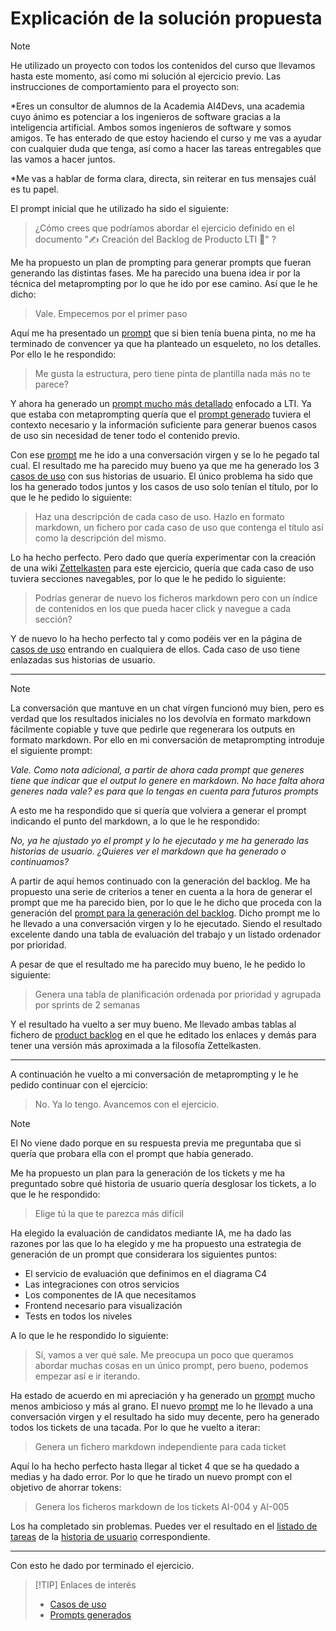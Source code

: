 # Explicación de la solución propuesta

> [!NOTE]
> He utilizado un proyecto con todos los contenidos del curso que llevamos hasta este momento, así como mi solución al ejercicio previo. Las instrucciones de comportamiento para el proyecto son:
>
> *Eres un consultor de alumnos de la Academia AI4Devs, una academia cuyo ánimo es potenciar a los ingenieros de software gracias a la inteligencia artificial. Ambos somos ingenieros de software y somos amigos. Te has enterado de que estoy haciendo el curso y me vas a ayudar con cualquier duda que tenga, así como a hacer las tareas entregables que las vamos a hacer juntos.
>
> *Me vas a hablar de forma clara, directa, sin reiterar en tus mensajes cuál es tu papel.

El prompt inicial que he utilizado ha sido el siguiente:

> ¿Cómo crees que podríamos abordar el ejercicio definido en el documento "✍️ Creación del Backlog de Producto LTI 🔴" ?

Me ha propuesto un plan de prompting para generar prompts que fueran generando las distintas fases. Me ha parecido una buena idea ir por la técnica del metaprompting por lo que he ido por ese camino. Así que le he dicho:

> Vale. Empecemos por el primer paso

Aquí me ha presentado un [prompt](./pr_01.md) que si bien tenía buena pinta, no me ha terminado de convencer ya que ha planteado un esqueleto, no los detalles. Por ello le he respondido:

> Me gusta la estructura, pero tiene pinta de plantilla nada más no te parece?

Y ahora ha generado un [prompt mucho más detallado](./pr_02.md) enfocado a LTI. Ya que estaba con metaprompting quería que el [prompt generado](./pr_02) tuviera el contexto necesario y la información suficiente para generar buenos casos de uso sin necesidad de tener todo el contenido previo.

Con ese [prompt](./pr_02) me he ido a una conversación virgen y se lo he pegado tal cual. El resultado me ha parecido muy bueno ya que me ha generado los 3 [casos de uso](./uc_0.moc.md) con sus historias de usuario. El único problema ha sido que los ha generado todos juntos y los casos de uso solo tenían el título, por lo que le he pedido lo siguiente:

> Haz una descripción de cada caso de uso. Hazlo en formato markdown, un fichero por cada caso de uso que contenga el título así como la descripción del mismo.

Lo ha hecho perfecto. Pero dado que quería experimentar con la creación de una wiki [Zettelkasten](https://zettelkasten.de/overview/) para este ejercicio, quería que cada caso de uso tuviera secciones navegables, por lo que le he pedido lo siguiente:

> Podrías generar de nuevo los ficheros markdown pero con un índice de contenidos en los que pueda hacer click y navegue a cada sección?

Y de nuevo lo ha hecho perfecto tal y como podéis ver en la página de [casos de uso](./uc_0.moc.md) entrando en cualquiera de ellos. Cada caso de uso tiene enlazadas sus historias de usuario.

---
> [!NOTE]
> La conversación que mantuve en un chat vírgen funcionó muy bien, pero es verdad que los resultados iniciales no los devolvía en formato markdown fácilmente copiable y tuve que pedirle que regenerara los outputs en formato markdown. Por ello en mi conversación de metaprompting introduje el siguiente prompt:
>
> *Vale. Como nota adicional, a partir de ahora cada prompt que generes tiene que indicar que el output lo genere en markdown. No hace falta ahora generes nada vale? es para que lo tengas en cuenta para futuros prompts*
> 
> A esto me ha respondido que si quería que volviera a generar el prompt indicando el punto del markdown, a lo que le he respondido:
>
> *No, ya he ajustado yo el prompt y lo he ejecutado y me ha generado las historias de usuario.  ¿Quieres ver el markdown que ha generado o continuamos?*
>

A partir de aquí hemos continuado con la generación del backlog. Me ha propuesto una serie de criterios a tener en cuenta a la hora de generar el prompt que me ha parecido bien, por lo que le he dicho que proceda con la generación del [prompt para la generación del backlog](./pr_03.md). Dicho prompt me lo he llevado a una conversación virgen y lo he ejecutado. Siendo el resultado excelente dando una tabla de evaluación del trabajo y un listado ordenador por prioridad.

A pesar de que el resultado me ha parecido muy bueno, le he pedido lo siguiente:

> Genera una tabla de planificación ordenada por prioridad y agrupada por sprints de 2 semanas

Y el resultado ha vuelto a ser muy bueno. Me llevado ambas tablas al fichero de [product backlog](./product_backlog) en el que he editado los enlaces y demás para tener una versión más aproximada a la filosofía Zettelkasten.

---
A continuación he vuelto a mi conversación de metaprompting y le he pedido continuar con el ejercicio:

> No. Ya lo tengo. Avancemos con el ejercicio.

> [!NOTE]
> El No viene dado porque en su respuesta previa me preguntaba que si quería que probara ella con el prompt que había generado.

Me ha propuesto un plan para la generación de los tickets y me ha preguntado sobre qué historia de usuario quería desglosar los tickets, a lo que le he respondido:

> Elige tú la que te parezca más difícil

Ha elegido la evaluación de candidatos mediante IA, me ha dado las razones por las que lo ha elegido y me ha propuesto una estrategia de generación de un prompt que considerara los siguientes puntos:

- El servicio de evaluación que definimos en el diagrama C4
- Las integraciones con otros servicios
- Los componentes de IA que necesitamos
- Frontend necesario para visualización
- Tests en todos los niveles

A lo que le he respondido lo siguiente:

> Sí, vamos a ver qué sale. Me preocupa un poco que queramos abordar muchas cosas en un único prompt, pero bueno, podemos empezar así e ir iterando.

Ha estado de acuerdo en mi apreciación y ha generado un [prompt](./pr_04.md) mucho menos ambicioso y más al grano. El nuevo [prompt](./pr_04.md) me lo he llevado a una conversación virgen y el resultado ha sido muy decente, pero ha generado todos los tickets de una tacada. Por lo que he vuelto a iterar:

> Genera un fichero markdown independiente para cada ticket

Aquí lo ha hecho perfecto hasta llegar al ticket 4 que se ha quedado a medias y ha dado error. Por lo que he tirado un nuevo prompt con el objetivo de ahorrar tokens:

> Genera los ficheros markdown de los tickets AI-004 y AI-005

Los ha completado sin problemas. Puedes ver el resultado en el [listado de tareas](./tk_210.moc.md) de la [historia de usuario](./us_21.md) correspondiente.

---

Con esto he dado por terminado el ejercicio.

> [!TIP] Enlaces de interés
> - [Casos de uso](./uc_0.moc.md)
> - [Prompts generados](./pr_00.moc.md)
